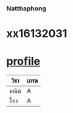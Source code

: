 ### Natthaphong

# xx16132031

# [profile](https://github.com/Arezoo1235/Are-Zoo/)

วิชา | เกรด
-------------- | --------------
คณิต |A
ไทย |A